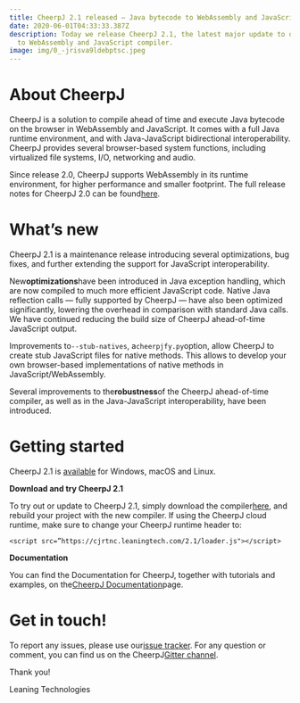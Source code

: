 ```yaml
---
title: CheerpJ 2.1 released — Java bytecode to WebAssembly and JavaScript
date: 2020-06-01T04:33:33.387Z
description: Today we release CheerpJ 2.1, the latest major update to our Java
  to WebAssembly and JavaScript compiler.
image: img/0_-jrisva9ldebptsc.jpeg
---
```

# About CheerpJ

CheerpJ is a solution to compile ahead of time and execute Java bytecode on the browser in WebAssembly and JavaScript. It comes with a full Java runtime environment, and with Java-JavaScript bidirectional interoperability. CheerpJ provides several browser-based system functions, including virtualized file systems, I/O, networking and audio.

Since release 2.0, CheerpJ supports WebAssembly in its runtime environment, for higher performance and smaller footprint. The full release notes for CheerpJ 2.0 can be found[here](https://medium.com/leaningtech/cheerpj-2-0-released-381f6d03e4e).

# What’s new

CheerpJ 2.1 is a maintenance release introducing several optimizations, bug fixes, and further extending the support for JavaScript interoperability.

New**optimizations**have been introduced in Java exception handling, which are now compiled to much more efficient JavaScript code. Native Java reflection calls — fully supported by CheerpJ — have also been optimized significantly, lowering the overhead in comparison with standard Java calls. We have continued reducing the build size of CheerpJ ahead-of-time JavaScript output.

Improvements to`--stub-natives`, a`cheerpjfy.py`option, allow CheerpJ to create stub JavaScript files for native methods. This allows to develop your own browser-based implementations of native methods in JavaScript/WebAssembly.

Several improvements to the**robustness**of the CheerpJ ahead-of-time compiler, as well as in the Java-JavaScript interoperability, have been introduced.

# Getting started

CheerpJ 2.1 is [available](https://www.leaningtech.com/pages/cheerpj.html#Download) for Windows, macOS and Linux.

**Download and try CheerpJ 2.1**

To try out or update to CheerpJ 2.1, simply download the compiler[here](https://www.leaningtech.com/pages/cheerpj.html), and rebuild your project with the new compiler. If using the CheerpJ cloud runtime, make sure to change your CheerpJ runtime header to:

```
<script src=”https://cjrtnc.leaningtech.com/2.1/loader.js"></script>
```

**Documentation**

You can find the Documentation for CheerpJ, together with tutorials and examples, on the[CheerpJ Documentation](https://leaningtech.com/pages/cheerpj.html#Documentation)page.

# Get in touch!

To report any issues, please use our[issue tracker](https://github.com/leaningtech/cheerpj-meta/issues). For any question or comment, you can find us on the CheerpJ[Gitter channel](https://gitter.im/leaningtech/cheerpj).

Thank you!

Leaning Technologies